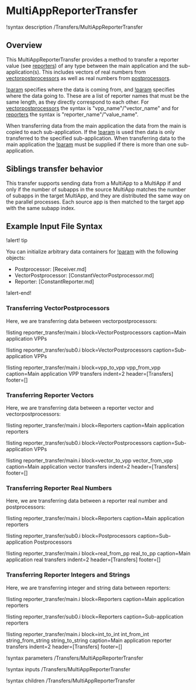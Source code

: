 # MultiAppReporterTransfer

!syntax description /Transfers/MultiAppReporterTransfer

## Overview

This MultiAppReporterTransfer provides a method to transfer a reporter value (see [reporters](/Reporters/index.md)) of any type between the main application and the sub-application(s).  This includes vectors of real numbers from [vectorpostprocessors](/VectorPostprocessors/index.md) as well as real numbers from [postprocessors](/Postprocessors/index.md).

[!param](/Transfers/MultiAppReporterTransfer/from_reporters) specifies where the data is coming from, and [!param](/Transfers/MultiAppReporterTransfer/to_reporters) specifies where the data going to. These are a list of reporter names that must be the same length, as they directly correspond to each other. For [vectorpostprocessors](/VectorPostprocessors/index.md) the syntax is "vpp_name"/"vector_name" and for [reporters](/Reporters/index.md) the syntax is "reporter_name"/"value_name".

When transferring data from the main application the data from the main is copied to each sub-application. If the [!param](/Transfers/MultiAppReporterTransfer/subapp_index) is used then data is only transferred to the specified sub-application. When transferring data to the main application the [!param](/Transfers/MultiAppReporterTransfer/subapp_index) must be supplied if there is more than one sub-application.

## Siblings transfer behavior

This transfer supports sending data from a MultiApp to a MultiApp if and only if the number of subapps
in the source MultiApp matches the number of subapps in the target MultiApp, and they are distributed
the same way on the parallel processes. Each source app is then matched to the target app with the same
subapp index.

## Example Input File Syntax

!alert! tip

You can initialize arbitrary data containers for [!param](/Transfers/MultiAppReporterTransfer/to_reporters) with the following objects:

- Postprocessor: [Receiver.md]
- VectorPostprocessor: [ConstantVectorPostprocessor.md]
- Reporter: [ConstantReporter.md]

!alert-end!

### Transferring VectorPostprocessors

Here, we are transferring data between vectorpostprocessors:

!listing reporter_transfer/main.i block=VectorPostprocessors caption=Main application VPPs

!listing reporter_transfer/sub0.i block=VectorPostprocessors caption=Sub-application VPPs

!listing reporter_transfer/main.i block=vpp_to_vpp vpp_from_vpp caption=Main application VPP transfers
   indent=2 header=[Transfers] footer=[]

### Transferring Reporter Vectors

Here, we are transferring data between a reporter vector and vectorpostprocessors:

!listing reporter_transfer/main.i block=Reporters caption=Main application reporters

!listing reporter_transfer/sub0.i block=VectorPostprocessors caption=Sub-application VPPs

!listing reporter_transfer/main.i block=vector_to_vpp vector_from_vpp caption=Main application vector transfers
   indent=2 header=[Transfers] footer=[]

### Transferring Reporter Real Numbers

Here, we are transferring data between a reporter real number and postprocessors:

!listing reporter_transfer/main.i block=Reporters caption=Main application reporters

!listing reporter_transfer/sub0.i block=Postprocessors caption=Sub-application Postprocessors

!listing reporter_transfer/main.i block=real_from_pp real_to_pp caption=Main application real transfers
   indent=2 header=[Transfers] footer=[]

### Transferring Reporter Integers and Strings

Here, we are transferring integer and string data between reporters:

!listing reporter_transfer/main.i block=Reporters caption=Main application reporters

!listing reporter_transfer/sub0.i block=Reporters caption=Sub-application reporters

!listing reporter_transfer/main.i block=int_to_int int_from_int string_from_string string_to_string caption=Main application reporter transfers
   indent=2 header=[Transfers] footer=[]

!syntax parameters /Transfers/MultiAppReporterTransfer

!syntax inputs /Transfers/MultiAppReporterTransfer

!syntax children /Transfers/MultiAppReporterTransfer
